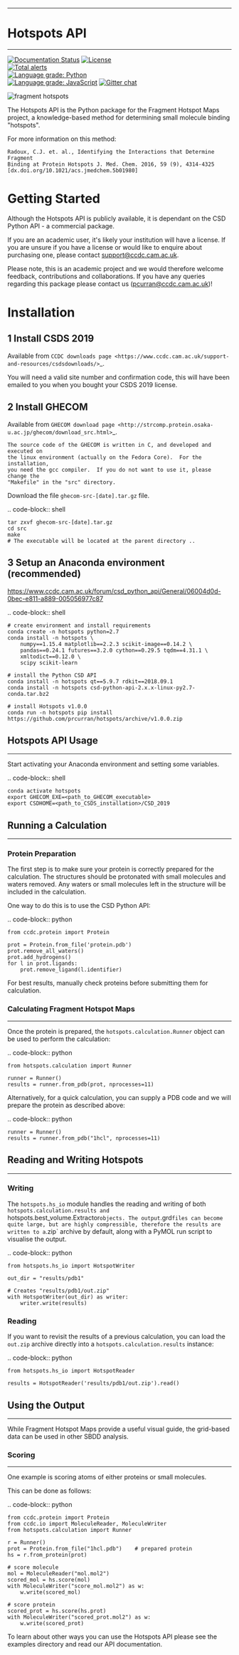 ************
# Hotspots API
************

[![Documentation Status](https://readthedocs.org/projects/hotspots/badge/?version=latest)](https://hotspots.readthedocs.io/en/latest/?badge=latest)	
[![License](http://img.shields.io/badge/license-MIT-blue.svg?style=flat)](https://github.com/prcurran/fragment_hotspot_maps/blob/master/LICENSE)	
[![Total alerts](https://img.shields.io/lgtm/alerts/g/prcurran/fragment_hotspot_maps.svg?logo=lgtm&logoWidth=18)](https://lgtm.com/projects/g/prcurran/fragment_hotspot_maps/alerts/)	
[![Language grade: Python](https://img.shields.io/lgtm/grade/python/g/prcurran/fragment_hotspot_maps.svg?logo=lgtm&logoWidth=18)](https://lgtm.com/projects/g/prcurran/fragment_hotspot_maps/context:python)	
[![Language grade: JavaScript](https://img.shields.io/lgtm/grade/javascript/g/prcurran/fragment_hotspot_maps.svg?logo=lgtm&logoWidth=18)](https://lgtm.com/projects/g/prcurran/fragment_hotspot_maps/context:javascript)
[![Gitter chat](https://badges.gitter.im/gitterHQ/gitter.png)](https://gitter.im/fragmenthotspots/community)


 ![fragment hotspots](http://fragment-hotspot-maps.ccdc.cam.ac.uk/static/cover_small.jpg)


The Hotspots API is the Python package for the Fragment Hotspot Maps project,
a knowledge-based method for determining small molecule binding "hotspots".

For more information on this method:

    Radoux, C.J. et. al., Identifying the Interactions that Determine Fragment
    Binding at Protein Hotspots J. Med. Chem. 2016, 59 (9), 4314-4325
    [dx.doi.org/10.1021/acs.jmedchem.5b01980]


Getting Started
===============

Although the Hotspots API is publicly available, it is dependant on the CSD
Python API - a commercial package.

If you are an academic user, it's likely your institution will have a license.
If you are unsure if you have a license or would like to enquire about
purchasing one, please contact support@ccdc.cam.ac.uk.

Please note, this is an academic project and we would therefore welcome
feedback, contributions and collaborations. If you have any queries regarding
this package please contact us (pcurran@ccdc.cam.ac.uk)!


Installation
============


1 Install CSDS 2019
----------------------

Available from `CCDC downloads page <https://www.ccdc.cam.ac.uk/support-and-resources/csdsdownloads/>`_.

You will need a valid site number and confirmation code, this will have been
emailed to you when you bought your CSDS 2019 license.


2 Install GHECOM
-------------------

Available from `GHECOM download page <http://strcomp.protein.osaka-u.ac.jp/ghecom/download_src.html>`_.

    The source code of the GHECOM is written in C, and developed and executed on
    the linux environment (actually on the Fedora Core).  For the installation,
    you need the gcc compiler.  If you do not want to use it, please change the
    "Makefile" in the "src" directory.

Download the file ``ghecom-src-[date].tar.gz`` file.

.. code-block:: shell
    
    tar zxvf ghecom-src-[date].tar.gz
    cd src
    make
    # The executable will be located at the parent directory ..


3 Setup an Anaconda environment (recommended)
------------------------------------------------
https://www.ccdc.cam.ac.uk/forum/csd_python_api/General/06004d0d-0bec-e811-a889-005056977c87

.. code-block:: shell
    
    # create environment and install requirements
    conda create -n hotspots python=2.7
    conda install -n hotspots \
        numpy==1.15.4 matplotlib==2.2.3 scikit-image==0.14.2 \
        pandas==0.24.1 futures==3.2.0 cython==0.29.5 tqdm==4.31.1 \
        xmltodict==0.12.0 \
        scipy scikit-learn
    
    # install the Python CSD API
    conda install -n hotspots qt==5.9.7 rdkit==2018.09.1
    conda install -n hotspots csd-python-api-2.x.x-linux-py2.7-conda.tar.bz2
    
    # install Hotspots v1.0.0
    conda run -n hotspots pip install https://github.com/prcurran/hotspots/archive/v1.0.0.zip


## Hotspots API Usage
---------------------

Start activating your Anaconda environment and setting some variables.

.. code-block:: shell

    conda activate hotspots
    export GHECOM_EXE=<path_to_GHECOM_executable>
    export CSDHOME=<path_to_CSDS_installation>/CSD_2019


## Running a Calculation
---------------------

### Protein Preparation

The first step is to make sure your protein is correctly prepared for the
calculation. The structures should be protonated with small molecules and
waters removed. Any waters or small molecules left in the structure will
be included in the calculation.

One way to do this is to use the CSD Python API:


.. code-block:: python
    
    from ccdc.protein import Protein

    prot = Protein.from_file('protein.pdb')
    prot.remove_all_waters()
    prot.add_hydrogens()
    for l in prot.ligands:
        prot.remove_ligand(l.identifier)


For best results, manually check proteins before submitting them for calculation.


### Calculating Fragment Hotspot Maps
---------------------


Once the protein is prepared, the `hotspots.calculation.Runner` object can be
used to perform the calculation:

.. code-block:: python

    from hotspots.calculation import Runner

    runner = Runner()
    results = runner.from_pdb(prot, nprocesses=11)
	

Alternatively, for a quick calculation, you can supply a PDB code and we will
prepare the protein as described above:

.. code-block:: python

    runner = Runner()
    results = runner.from_pdb("1hcl", nprocesses=11)


## Reading and Writing Hotspots
----------------------------

### Writing

The  `hotspots.hs_io` module handles the reading and writing of both  `hotspots.calculation.results
and  `hotspots.best_volume.Extractor` objects. The output `.grd` files can become quite large,
but are highly compressible, therefore the results are written to a `.zip` archive by default,
along with a PyMOL run script to visualise the output.

.. code-block:: python

    from hotspots.hs_io import HotspotWriter
	
    out_dir = "results/pdb1"

    # Creates "results/pdb1/out.zip"
    with HotspotWriter(out_dir) as writer:
        writer.write(results)

### Reading


If you want to revisit the results of a previous calculation, you can load the
`out.zip` archive directly into a `hotspots.calculation.results` instance:

.. code-block:: python

    from hotspots.hs_io import HotspotReader

    results = HotspotReader('results/pdb1/out.zip').read()



## Using the Output
---------------------

While Fragment Hotspot Maps provide a useful visual guide, the grid-based data
can be used in other SBDD analysis.

### Scoring
---------------------

One example is scoring atoms of either proteins or small molecules.

This can be done as follows: 

.. code-block:: python

    from ccdc.protein import Protein
    from ccdc.io import MoleculeReader, MoleculeWriter
    from hotspots.calculation import Runner
	
	r = Runner()
	prot = Protein.from_file("1hcl.pdb")    # prepared protein
	hs = r.from_protein(prot)
	
	# score molecule
	mol = MoleculeReader("mol.mol2")
	scored_mol = hs.score(mol)
	with MoleculeWriter("score_mol.mol2") as w:
	    w.write(scored_mol)
		
	# score protein
	scored_prot = hs.score(hs.prot)
	with MoleculeWriter("scored_prot.mol2") as w:
	    w.write(scored_prot)
    

To learn about other ways you can use the Hotspots API please see the examples
directory and read our API documentation.
